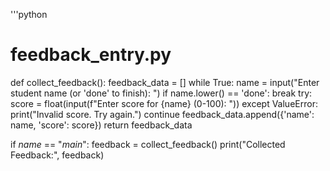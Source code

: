 '''python
# feedback_entry.py

def collect_feedback():
    feedback_data = []
    while True:
        name = input("Enter student name (or 'done' to finish): ")
        if name.lower() == 'done':
            break
        try:
            score = float(input(f"Enter score for {name} (0-100): "))
        except ValueError:
            print("Invalid score. Try again.")
            continue
        feedback_data.append({'name': name, 'score': score})
    return feedback_data

if _name_ == "_main_":
    feedback = collect_feedback()
    print("Collected Feedback:", feedback)
